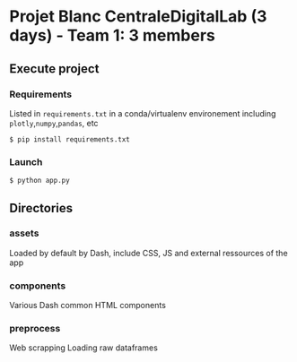# Projet Blanc CentraleDigitalLab (3 days) - Team 1: 3 members

## Execute project

### Requirements

Listed in `requirements.txt` in a conda/virtualenv environement including `plotly`,`numpy`,`pandas`, etc

    $ pip install requirements.txt

### Launch

    $ python app.py

## Directories

### assets

Loaded by default by Dash, include CSS, JS and external ressources of the app

### components

Various Dash common HTML components

### preprocess

Web scrapping
Loading raw dataframes
